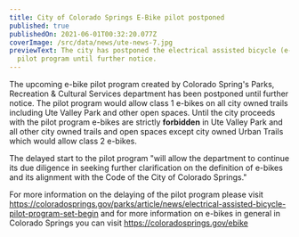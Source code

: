 ```yaml
---
title: City of Colorado Springs E-Bike pilot postponed
published: true
publishedOn: 2021-06-01T00:32:20.077Z
coverImage: /src/data/news/ute-news-7.jpg
previewText: The city has postponed the electrical assisted bicycle (e-bike)
  pilot program until further notice.
---
```


The upcoming e-bike pilot program created by Colorado Spring's Parks, Recreation & Cultural Services department has been postponed until further notice. The pilot program would allow class 1 e-bikes on all city owned trails including Ute Valley Park and other open spaces. Until the city proceeds with the pilot program e-bikes are strictly **forbidden** in Ute Valley Park and all other city owned trails and open spaces except city owned Urban Trails which would allow class 2 e-bikes.

The delayed start to the pilot program "will allow the department to continue its due diligence in seeking further clarification on the definition of e-bikes and its alignment with the Code of the City of Colorado Springs."

For more information on the delaying of the pilot program please visit <https://coloradosprings.gov/parks/article/news/electrical-assisted-bicycle-pilot-program-set-begin> and for more information on e-bikes in general in Colorado Springs you can visit <https://coloradosprings.gov/ebike>
